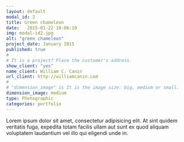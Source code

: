 ```yaml
---
layout: default
modal_id: 2
title: Green chameleon
date:   2015-01-22 10:06:10
img: modal-id2.jpg
alt: "green chameleon"
project_date: January 2015
published: true
#
# It is a project? Place the customer's address.
show_client: "yes"
name_client: William C. Canin
url_client: http://williamcanin.com
#
# "dimension_image" is It is the image size: big, medium or small.
dimension_image: medium
type: Photographic
categories: portfolio
---
```


Lorem ipsum dolor sit amet, consectetur adipisicing elit. At sint quidem veritatis fuga, expedita totam facilis ullam aut sunt ex quod aliquam voluptatem laudantium vel illo qui eligendi unde in.